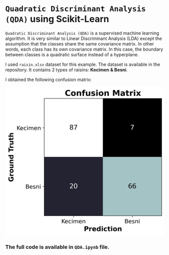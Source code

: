 # `Quadratic Discriminant Analysis (QDA)` using Scikit-Learn

`Quadratic Discriminant Analysis (QDA)` is a supervised machine learning algorithm. It is very similar to Linear Discriminant Analysis (LDA) except the assumption that the classes share the same covariance matrix. In other words, each class has its own covariance matrix. In this case, the boundary between classes is a quadratic surface instead of a hyperplane. 

I used `raisin.xlsx` dataset for this example. The dataset is available in the repository. It contains 2 types of raisins: __Kecimen & Besni__.

I obtained the following confusion matrix:

![confusion_matrix.jpg](https://github.com/randomaccess2023/MG2023/blob/main/Video%2077/confusion_matrix.jpg "confusion_matrix.jpg")

### The full code is available in `QDA.ipynb` file.
